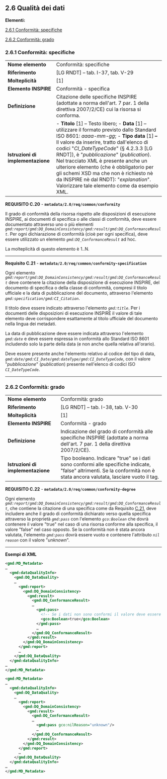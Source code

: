 ## 2.6 Qualità dei dati

**Elementi:**

[2.6.1 Conformità: specifiche](data-quality.md#261-conformità-specifiche)

[2.6.2 Conformità: grado](data-quality.md#262-conformità-grado)

### 2.6.1 Conformità: specifiche

|  |  |
| --- | --- |
| **Nome elemento** | Conformità: specifiche |
| **Riferimento** | [LG RNDT] – tab. I-37, tab. V-29 |
| **Molteplicità** | [1] |
| **Elemento INSPIRE** | Conformità - specifica |
| **Definizione** | Citazione delle specifiche INSPIRE (adottate a norma dell&#39;art. 7 par. 1 della direttiva 2007/2/CE) cui la risorsa si conforma. |
| **Istruzioni di implementazione** | - **Titolo** [1] – Testo libero; - **Data** [1] – utilizzare il formato previsto dallo Standard ISO 8601: _aaaa-mm-gg_; - **Tipo data** [1] **–** Il valore da inserire, tratto dall&#39;elenco di codici &quot;_CI\_DateTypeCode_&quot; (§ 4.2.3.3 [LG RNDT]), è &quot;_pubblicazione_&quot; (_publication_). Nel tracciato XML è presente anche un ulteriore elemento (che è obbligatorio per gli schemi XSD ma che non è richiesto nè da INSPIRE nè dal RNDT): &quot;_explanation_&quot;. Valorizzare tale elemento come da esempio XML. |

<a name=C.20>**REQUISITO C.20**</a> - **```metadata/2.0/req/common/conformity```**

Il grado di conformità della risorsa rispetto alle disposizioni di esecuzione INSPIRE, ai documenti di specifica o alle classi di conformità, deve essere documentato attraverso uno o più elementi _```gmd:report/gmd:DQ_DomainConsistency/gmd:result/gmd:DQ_ConformanceResult```_. Per ogni dichiarazione di conformità (cioè per ogni specifica), deve essere utilizzato un elemento _```gmd:DQ_ConformanceResult```_ ad hoc.

La molteplicità di questo elemento è 1..N.

---

<a name=C.21>**Requisito C.21**</a> - **```metadata/2.0/req/common/conformity-specification```**

Ogni elemento _```gmd:report/gmd:DQ_DomainConsistency/gmd:result/gmd:DQ_ConformanceResult```_ deve contenere la citazione della disposizione di esecuzione INSPIRE, del documento di specifica o della classe di conformità, compresi il titolo ufficiale e la data di pubblicazione del documento, attraverso l&#39;elemento _```gmd:specification/gmd:CI_Citation```_.

Il titolo deve essere indicato attraverso l&#39;elemento _```gmd:title```_. Per i documenti delle disposizioni di esecuzione INSPIRE il valore di tale elemento deve corrispondere esattamente al titolo ufficiale del documento nella lingua dei metadati.

La data di pubblicazione deve essere indicata attraverso l&#39;elemento _```gmd:date```_ e deve essere espressa in conformità allo Standard ISO 8601 includendo solo la parte della data (e non anche quella relativa all&#39;orario).

Deve essere presente anche l&#39;elemento relativo al codice del tipo di data, _```gmd:date/gmd:CI_Date/gmd:dateType/gmd:CI_DateTypeCode```_, con il valore &quot;_pubblicazione_&quot; (_publication_) presente nell&#39;elenco di codici ISO _```CI_DateTypeCode```_.

---


### 2.6.2 Conformità: grado

|  |  |
| --- | --- |
| **Nome elemento** | Conformità: grado |
| **Riferimento** | [LG RNDT] – tab. I-38, tab. V-30 |
| **Molteplicità** | [1] |
| **Elemento INSPIRE** | Conformità - grado |
| **Definizione** | Indicazione del grado di conformità alle specifiche INSPIRE (adottate a norma dell&#39;art. 7 par. 1 della direttiva 2007/2/CE). |
| **Istruzioni di implementazione** | Tipo booleano. Indicare &quot;true&quot; se i dati sono conformi alle specifiche indicate, &quot;false&quot; altrimenti. Se la conformità non è stata ancora valutata, lasciare vuoto il tag. |

**REQUISITO C.22** - **```metadata/2.0/req/common/conformity-degree```**

Ogni elemento _```gmd:report/gmd:DQ_DomainConsistency/gmd:result/gmd:DQ_ConformanceResult```_, che contiene la citazione di una specifica come da Requisito [C.21](#reqC21), deve includere anche il grado di conformità dichiarato verso quella specifica attraverso la proprietà _```gmd:pass```_ con l&#39;elemento _```gco:Boolean```_ che dovrà contenere il valore &quot;true&quot; nel caso di una risorsa conforme alla specifica, il valore &quot;false&quot; nel caso opposto. Se la conformità non è stata ancora valutata, l&#39;elemento _```gmd:pass```_ dovrà essere vuoto e contenere l&#39;attributo _```nil reason```_ con il valore &quot;_unknown_&quot;.

---

**Esempi di XML**

```xml
<gmd:MD_Metadata>
…
  <gmd:dataQualityInfo>
    <gmd:DQ_DataQuality>
    …
      <gmd:report>
        <gmd:DQ_DomainConsistency>
          <gmd:result>
            <gmd:DQ_ConformanceResult>
            …
              <gmd:pass>
                <!-- Se i dati non sono conformi il valore deve essere "false" -->
                <gco:Boolean>true</gco:Boolean>
              </gmd:pass>
              …
            </gmd:DQ_ConformanceResult>
          </gmd:result>
        </gmd:DQ_DomainConsistency>
      </gmd:report>
      …
    </gmd:DQ_DataQuality>
  </gmd:dataQualityInfo>
…
</gmd:MD_Metadata>
```    


```xml
<gmd:MD_Metadata>
…
  <gmd:dataQualityInfo>
    <gmd:DQ_DataQuality>
    …
      <gmd:report>
        <gmd:DQ_DomainConsistency>
          <gmd:result>
            <gmd:DQ_ConformanceResult>
            …
              <gmd:pass gco:nilReason="unknown"/>
              …
            </gmd:DQ_ConformanceResult>
          </gmd:result>
        </gmd:DQ_DomainConsistency>
      </gmd:report>
      …
    </gmd:DQ_DataQuality>
  </gmd:dataQualityInfo>
…
</gmd:MD_Metadata>
```
